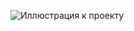 ![Иллюстрация к проекту](https://github.com/task-manager/tree/main/raw/image_2025-01-26_22-37-25.png)
